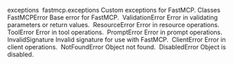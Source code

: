 exceptions
​
fastmcp.exceptions
Custom exceptions for FastMCP.
​
Classes
​
FastMCPError 
Base error for FastMCP.
​
ValidationError 
Error in validating parameters or return values.
​
ResourceError 
Error in resource operations.
​
ToolError 
Error in tool operations.
​
PromptError 
Error in prompt operations.
​
InvalidSignature 
Invalid signature for use with FastMCP.
​
ClientError 
Error in client operations.
​
NotFoundError 
Object not found.
​
DisabledError 
Object is disabled.